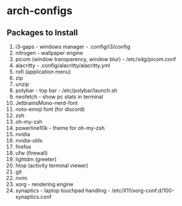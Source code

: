 # arch-configs
## Packages to Install
1) i3-gaps - windows manager - .config/i3/config
2) nitrogen - wallpaper engine
3) picom (window transparency, window blur) - /etc/xdg/picom.conf
4) alacritty - .config/alacritty/alacritty.yml
5) rofi (application menu)
6) zip
7) unzip
8) polybar - top bar - /etc/polybar/launch.sh
9) neofetch - show pc stats in terminal
10) JetbrainsMono-nerd-font
11) noto-emoji font (for discord)
12) zsh
13) oh-my-zsh
14) powerline10k - theme for oh-my-zsh
15) nvidia
16) nvidia-utils
17) firefox
18) ufw (firewall)
19) lightdm (greeter)
20) htop (activity terminal viewer)
21) git
22) nvim
23) xorg - rendering engine
24) synaptics - laptop touchpad handling - /etc/X11/xorg-conf.d/100-synaptics.conf
